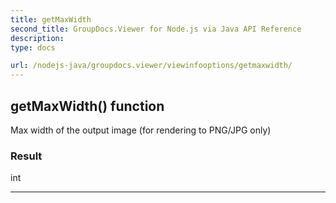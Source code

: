 ```yaml
---
title: getMaxWidth
second_title: GroupDocs.Viewer for Node.js via Java API Reference
description: 
type: docs

url: /nodejs-java/groupdocs.viewer/viewinfooptions/getmaxwidth/
---
```


## getMaxWidth()  function
Max width of the output image (for rendering to PNG/JPG only)

### Result
int


---


